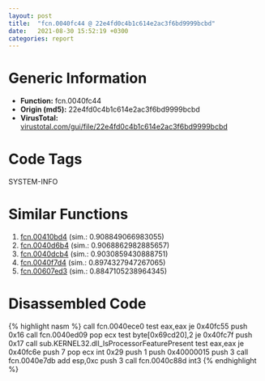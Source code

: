 ```yaml
---
layout: post
title:  "fcn.0040fc44 @ 22e4fd0c4b1c614e2ac3f6bd9999bcbd"
date:   2021-08-30 15:52:19 +0300
categories: report
---
```


# Generic Information
- **Function:** fcn.0040fc44
- **Origin (md5):** 22e4fd0c4b1c614e2ac3f6bd9999bcbd
- **VirusTotal:** [virustotal.com/gui/file/22e4fd0c4b1c614e2ac3f6bd9999bcbd][virustotal_ref]

# Code Tags
<span class="tag" id="SYSTEM-INFO">SYSTEM-INFO</span>


# Similar Functions

1. [fcn.00410bd4][similar_1_ref] (sim.: 0.908849066983055)
2. [fcn.0040d6b4][similar_2_ref] (sim.: 0.9068862982885657)
3. [fcn.0040dcb4][similar_3_ref] (sim.: 0.9030859430888751)
4. [fcn.0040f7d4][similar_4_ref] (sim.: 0.8974327947267065)
5. [fcn.00607ed3][similar_5_ref] (sim.: 0.8847105238964345)


# Disassembled Code

{% highlight nasm %}
call fcn.0040ece0
test eax,eax
je 0x40fc55
push 0x16
call fcn.0040ed09
pop ecx
test byte[0x69cd20],2
je 0x40fc7f
push 0x17
call sub.KERNEL32.dll_IsProcessorFeaturePresent
test eax,eax
je 0x40fc6e
push 7
pop ecx
int 0x29
push 1
push 0x40000015
push 3
call fcn.0040e7db
add esp,0xc
push 3
call fcn.0040c88d
int3 
{% endhighlight %}


[similar_1_ref]: /report/fcn.00410bd4@883dfc165005908f8666e487fe529d8c
[similar_2_ref]: /report/fcn.0040d6b4@5d44fc96ec059e83cbab5efb708e5e9e
[similar_3_ref]: /report/fcn.0040dcb4@fec037c981b84fb9df87dac6521840c9
[similar_4_ref]: /report/fcn.0040f7d4@c5a9328b4292c431a6e3f48185308528
[similar_5_ref]: /report/fcn.00607ed3@52d540e8e13e0f0bbb8946b2363a382d
[virustotal_ref]: https://www.virustotal.com/gui/file/22e4fd0c4b1c614e2ac3f6bd9999bcbd